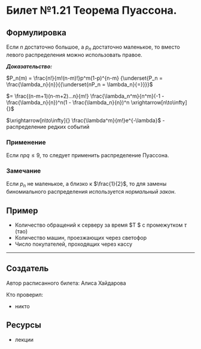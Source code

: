 # Билет №1.21 Теорема Пуассона.

## Формулировка

Если $n$ достаточно большое, а $p_n$ достаточно маленькое, то вместо левого распределения можно использовать правое.

***Доказательство:***

$P_n(m) = \frac{n!}{m!(n-m)!}p^m(1-p)^{n-m} {\underset{P_n = \frac{\lambda_n}{n}}{{\underset{nP_n = \lambda_n}{=}}}}$

$= \frac{(n-m+1)(n-m+2)...n}{m!} \frac{\lambda_n^m}{n^m}(-1 - \frac{\lambda_n}{n})^n(1 - \frac{\lambda_n}{n})^n \xrightarrow[n\to\infty]{}$

$\xrightarrow[n\to\infty]{} \frac{\lambda^m}{m!}e^{-\lambda}$ - распределение редких событий

### Применение

Если $npq \leq 9$, то следует применить распределение Пуассона.

### Замечание

Если $p_n$ не маленькое, а близко к $\frac{1}{2}$, то для замены биномиального распределения используется *нормальный закон*.

## Пример

- Количество обращений к серверу за время  $T $ с промежутком $\tau$ (тао)
- Количество машин, проезжающих через светофор
- Число покупателей, проходящих через кассу

---
## Создатель

Автор расписанного билета: Алиса Хайдарова

Кто проверил:
- никто

## Ресурсы
- лекции
